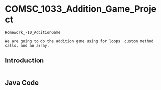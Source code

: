 # COMSC_1033_Addition_Game_Project 
```
Homework_-10_AdditionGame

We are going to do the addition game using for loops, custom method calls, and an array.
```
## Introduction
```

```
## Java Code 
```

```
